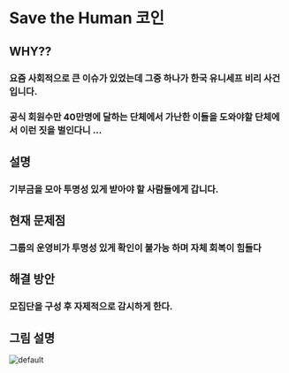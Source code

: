 # Save the Human 코인


## WHY??
### 요즘 사회적으로 큰 이슈가 있었는데 그중 하나가 한국 유니세프 비리 사건 입니다.
### 공식 회원수만 40만명에 달하는 단체에서 가난한 이들을 도와야할 단체에서 이런 짓을 벌인다니 ...


## 설명
### 기부금을 모아 투명성 있게 받아야 할 사람들에게 갑니다.

## 현재 문제점
### 그룹의 운영비가 투명성 있게 확인이 불가능 하며 자체 회복이 힘들다

## 해결 방안
### 모집단을 구성 후 자제적으로 감시하게 한다.

## 그림 설명
![default](https://user-images.githubusercontent.com/44366231/47359337-79065080-d707-11e8-92e1-7e6e678b4126.png)
